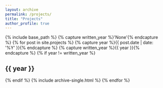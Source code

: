 ```yaml
---
layout: archive
permalink: /projects/
title: "Projects"
author_profile: true
---
```


{% include base_path %}
{% capture written_year %}'None'{% endcapture %}
{% for post in site.projects %}
  {% capture year %}{{ post.date | date: '%Y' }}{% endcapture %}
  {% capture written_year %}{{ year }}{% endcapture %}
  {% if year != written_year %}
    <h2 id="{{ year | slugify }}" class="archive__subtitle">{{ year }}</h2>
  {% endif %}
  {% include archive-single.html %}
{% endfor %}
